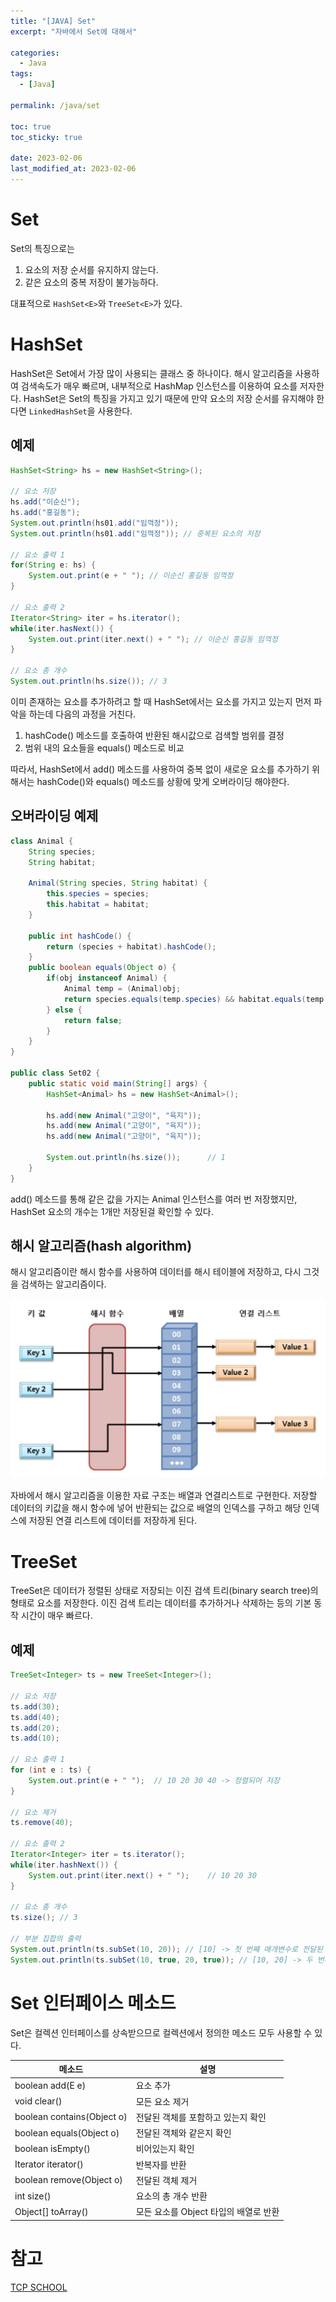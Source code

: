 ```yaml
---
title: "[JAVA] Set"
excerpt: "자바에서 Set에 대해서"

categories:
  - Java
tags:
  - [Java]

permalink: /java/set

toc: true
toc_sticky: true

date: 2023-02-06
last_modified_at: 2023-02-06
---
```


# Set

Set의 특징으로는 
 1. 요소의 저장 순서를 유지하지 않는다.
 2. 같은 요소의 중복 저장이 불가능하다.

대표적으로 `HashSet<E>`와 `TreeSet<E>`가 있다.

# HashSet

HashSet은 Set에서 가장 많이 사용되는 클래스 중 하나이다. 해시 알고리즘을 사용하여 검색속도가 매우 빠르며, 내부적으로 HashMap 인스턴스를 이용하여 요소를 저자한다. HashSet은 Set의 특징을 가지고 있기 때문에 만약 요소의 저장 순서를 유지해야 한다면 `LinkedHashSet`을 사용한다.

## 예제

```java
HashSet<String> hs = new HashSet<String>();

// 요소 저장
hs.add("이순신");
hs.add("홍길동");
System.out.println(hs01.add("임꺽정"));
System.out.println(hs01.add("임꺽정")); // 중복된 요소의 저장

// 요소 출력 1
for(String e: hs) {
    System.out.print(e + " "); // 이순신 홍길동 임꺽정
}

// 요소 출력 2
Iterator<String> iter = hs.iterator();
while(iter.hasNext()) {
    System.out.print(iter.next() + " "); // 이순신 홍길동 임꺽정
}

// 요소 총 개수
System.out.println(hs.size()); // 3
```

이미 존재하는 요소를 추가하려고 할 때 HashSet에서는 요소를 가지고 있는지 먼저 파악을 하는데 다음의 과정을 거친다.
 1. hashCode() 메소드를 호출하여 반환된 해시값으로 검색할 범위를 결정
 2. 범위 내의 요소들을 equals() 메소드로 비교

따라서, HashSet에서 add() 메소드를 사용하여 중복 없이 새로운 요소를 추가하기 위해서는 hashCode()와 equals() 메소드를 상황에 맞게 오버라이딩 해야한다.

## 오버라이딩 예제

```java
class Animal {
    String species;
    String habitat;

    Animal(String species, String habitat) {
        this.species = species;
        this.habitat = habitat;
    }

    public int hashCode() {
        return (species + habitat).hashCode();
    }
    public boolean equals(Object o) {
        if(obj instanceof Animal) {
            Animal temp = (Animal)obj;
            return species.equals(temp.species) && habitat.equals(temp.habitat);
        } else {
            return false;
        }
    }
}

public class Set02 {
    public static void main(String[] args) {
        HashSet<Animal> hs = new HashSet<Animal>();

        hs.add(new Animal("고양이", "육지"));
        hs.add(new Animal("고양이", "육지"));
        hs.add(new Animal("고양이", "육지"));
        
        System.out.println(hs.size());      // 1
    }
}
```

add() 메소드를 통해 같은 값을 가지는 Animal 인스턴스를 여러 번 저장했지만, HashSet 요소의 개수는 1개만 저장된걸 확인할 수 있다.

## 해시 알고리즘(hash algorithm)

해시 알고리즘이란 해시 함수를 사용하여 데이터를 해시 테이블에 저장하고, 다시 그것을 검색하는 알고리즘이다.

![Alt text](../../assets/images/posts_img/Java/2023-02-06-1.png)

자바에서 해시 알고리즘을 이용한 자료 구조는 배열과 연결리스트로 구현한다. 저장할 데이터의 키값을 해시 함수에 넣어 반환되는 값으로 배열의 인덱스를 구하고 해당 인덱스에 저장된 연결 리스트에 데이터를 저장하게 된다.

# TreeSet

TreeSet은 데이터가 정렬된 상태로 저장되는 이진 검색 트리(binary search tree)의 형태로 요소를 저장한다. 이진 검색 트리는 데이터를 추가하거나 삭제하는 등의 기본 동작 시간이 매우 빠르다. 

## 예제

```java
TreeSet<Integer> ts = new TreeSet<Integer>();

// 요소 저장
ts.add(30);
ts.add(40);
ts.add(20);
ts.add(10);

// 요소 출력 1
for (int e : ts) {
    System.out.print(e + " ");  // 10 20 30 40 -> 정렬되어 저장
}

// 요소 제거
ts.remove(40);

// 요소 출력 2
Iterator<Integer> iter = ts.iterator();
while(iter.hashNext()) {
    System.out.print(iter.next() + " ");    // 10 20 30
}

// 요소 총 개수
ts.size(); // 3

// 부분 집합의 출력
System.out.println(ts.subSet(10, 20)); // [10] -> 첫 번째 매개변수로 전달된 값에 해당하는 요소부터 시작하여 두 번째 매개변수로 전달된 값에 해당하는 요소의 바로 직전 요소까지를 반환
System.out.println(ts.subSet(10, true, 20, true)); // [10, 20] -> 두 번째와 네 번째 매개변수로 각각 첫 번째와 세 번째 매개변수로 전달된 값에 해당하는 요소를 포함할 것인지 아닌지를 명시
```

# Set 인터페이스 메소드

Set은 컬렉션 인터페이스를 상속받으므로 컬렉션에서 정의한 메소드 모두 사용할 수 있다.

|메소드|설명|
|---|---|
|boolean add(E e)|요소 추가|
|void clear()|모든 요소 제거|
|boolean contains(Object o)|전달된 객체를 포함하고 있는지 확인|
|boolean equals(Object o)|전달된 객체와 같은지 확인|
|boolean isEmpty()|비어있는지 확인|
|Iterator<E> iterator()|반복자를 반환|
|boolean remove(Object o)|전달된 객체 제거|
|int size()|요소의 총 개수 반환|
|Object[] toArray()|모든 요소를 Object 타입의 배열로 반환|

# 참고

[TCP SCHOOL](http://www.tcpschool.com/java/java_collectionFramework_set)